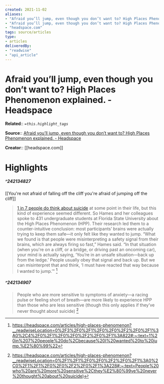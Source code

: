 ```yaml
---
created: 2021-11-02
aliases:
- "Afraid you’ll jump, even though you don’t want to? High Places Phenomenon explained. - Headspace"
- "Afraid you’ll jump, even though you don’t want to? High Places Phenomenon explained. - Headspace by headspace.com"
- "headspace.com"
tags: source/articles
type: 
- articles
deliveredBy: 
- "readwise"
- "api_article"
---
```

# Afraid you’ll jump, even though you don’t want to? High Places Phenomenon explained. - Headspace

**Related**:: 
*`=this.highlight_tags`*

**Source**:: [Afraid you’ll jump, even though you don’t want to? High Places Phenomenon explained. - Headspace](https://headspace.com/articles/high-places-phenomenon)

**Creator**:: [[headspace.com]]

# Highlights
##### ^242134827
[[You're not afraid of falling off the cliff you're afraid of jumping off the cliff]]  
> [1 in 7 people do think about suicide](http://jamanetwork.com/journals/jamapsychiatry/fullarticle/205075) at some point in their life, but this kind of experience seemed different. So Hames and her colleagues spoke to 431 undergraduate students at Florida State University about the High Places Phenomenon (HPP). Their research led them to a counter-intuitive conclusion: most participants’ brains were actually trying to keep them safe—it only felt like they wanted to jump. “What we found is that people were misinterpreting a safety signal from their brains, which are always firing so fast,” Hames said. “In that situation (when you're on a cliff, or a bridge, or driving past an oncoming car), your mind is actually saying, ‘You’re in an unsafe situation—back up from the ledge.’ People usually obey that signal and back up. But we can misinterpret that and think, ‘I must have reacted that way because I wanted to jump.’" 
  [^242134827]

[^242134827]:  https://headspace.com/articles/high-places-phenomenon?__readwiseLocation=0%2F3%2F0%2F1%2F0%2F0%2F2%2F0%2F1%3A0%2C4%2F0%2F1%2F0%2F0%2F2%2F0%2F1%3A822#:~:text=1%20in%207%20people%20do%2Cbecause%20I%20wanted%20to%20jump.%E2%80%99%22

##### ^242134907
  
> People who are more sensitive to symptoms of anxiety—a racing pulse or feeling short of breath—are more likely to experience HPP than those who are less sensitive (though this only applies if they’ve never thought about suicide) 
  [^242134907]

[^242134907]:  https://headspace.com/articles/high-places-phenomenon?__readwiseLocation=0%2F1%2F1%2F0%2F0%2F2%2F0%2F1%3A0%2C0%2F1%2F1%2F0%2F0%2F2%2F0%2F1%3A228#:~:text=People%20who%20are%20more%20sensitive%2Cthey%E2%80%99ve%20never%20thought%20about%20suicide)

